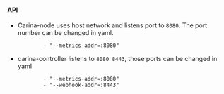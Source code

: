 #### API

- Carina-node uses host network and listens port to `8080`. The port number can be changed in yaml.  

  ```shell
          - "--metrics-addr=:8080"
  ```

- carina-controller listens to `8080 8443`, those ports can be changed in yaml

  ```shell
          - "--metrics-addr=:8080"
          - "--webhook-addr=:8443"
  ```
